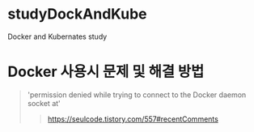# studyDockAndKube
Docker and Kubernates study

# Docker 사용시 문제 및 해결 방법
> 'permission denied while trying to connect to the Docker daemon socket at'
>> https://seulcode.tistory.com/557#recentComments
